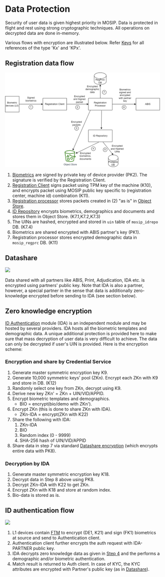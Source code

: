 # Data Protection

Security of user data is given highest priority in MOSIP. Data is protected in flight and rest using strong cryptographic techniques. All operations on decrypted data are done in-memory.

Various flows with encryption are illustrated below. Refer [Keys](keys.md) for all references of the type 'Kx' and 'KPx'.

## Registration data flow

![](release/\_images/cryptography-registration-flow.png)

1. [Biometrics](biometrics.md) are signed by private key of device provider (PK2). The signature is verified by the Registration Client.
2. [Registration Client](registration-client.md) signs packet using TPM key of the machine (K10), and encrypts packet using MOSIP public key specific to (registration center, machine id) combination (K11).
3. [Registration processor](registration-processor.md) stores packets created in (2) "as is" in [Object Store](broken-reference).
4. [ID Repository](id-repository.md) encrypts biometrics, demographics and documents and stores them in Object Store. (K7.1,K7.2,K7.3)
5. The UINs are hashed, encrypted and stored in `uin` table of `mosip_idrepo` DB. (K7.4)
6. Biometrics are shared encrypted with ABIS partner's key (PK1).
7. Registration processor stores encrypted demographic data in `mosip_regprc` DB. (K11)

## Datashare

![](\_images/cryptography-datashare.png)

Data shared with all partners like ABIS, Print, Adjudication, IDA etc. is encrypted using partners' public key. Note that IDA is also a partner, however, a special partner in the sense that data is additionally zero-knowledge encrypted before sending to IDA (see section below).

## Zero knowledge encryption

[ID Authentication](id-authentication.md) module (IDA) is an independent module and may be hosted by several providers. IDA hosts all the biometric templates and demographic data. A unique additional protection is provided here to make sure that mass decryption of user data is very difficult to achieve. The data can only be decrypted if user's UIN is provided. Here is the encryption scheme:

### Encryption and share by Credential Service

1. Generate master symmetric encryption key K9.
2. Generate 10,000 symmetric keys' pool (ZKn). Encrypt each ZKn with K9 and store in DB. (K12)
3. Randomly select one key from ZKn, decrypt using K9.
4. Derive new key ZKn' = ZKn + UIN/VID/APPID.
5. Encrypt biometric templates and demographics.
   * BIO = encrypt(bio/demo with ZKn').
6. Encrypt ZKn (this is done to share ZKn with IDA).
   * ZKn-IDA = encrypt(ZKn with K22)
7. Share the following with IDA:
   1. ZKn-IDA
   2. BIO
   3. Random index (0 - 9999)
   4. SHA-256 hash of UIN/VID/APPID
8. Share data in step 7 via standard [Datashare encryption](data-protection.md#datashare) (which encrypts entire data with PK8).

### Decryption by IDA

1. Generate master symmetric encryption key K18.
2. Decrypt data in Step 8 above using PK8.
3. Decrypt ZKn-IDA with K22 to get ZKn.
4. Encrypt ZKn with K18 and store at random index.
5. Bio-data is stored as is.

## ID authentication flow

![](\_images/cryptography-ida-flow.png)

1. L1 devices contain [FTM](ftm.md) to encrypt (DE1, K21) and sign (FK1) biometrics at source and send to Authentication client.
2. Authentication client further encrypts the auth request with IDA-PARTNER public key.
3. IDA decrypts zero knowledge data as given in [Step 4](data-protection.md#encryption-and-share-by-credential-service) and the performs a demographic and/or biometric authentication.
4. Match result is returned to Auth client. In case of KYC, the KYC attributes are encrypted with Partner's public key (as in [Datashare](datashare.md)).
